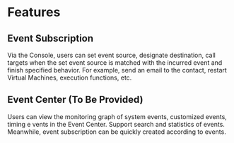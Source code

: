 # Features

## Event Subscription

Via the Console, users can set event source, designate destination, call targets when the set event source is matched with the incurred event and finish specified behavior. For example, send an email to the contact, restart Virtual Machines, execution functions, etc.

## Event Center (To Be Provided)

Users can view the monitoring graph of system events, customized events, timing e vents in the Event Center. Support search and statistics of events. Meanwhile, event subscription can be quickly created according to events.

